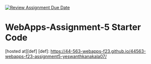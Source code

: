 [![Review Assignment Due Date](https://classroom.github.com/assets/deadline-readme-button-24ddc0f5d75046c5622901739e7c5dd533143b0c8e959d652212380cedb1ea36.svg)](https://classroom.github.com/a/7kKA03Up)
# WebApps-Assignment-5 Starter Code
[hosted at][def]
[def]: https://44-563-webapps-f23.github.io/44563-webapps-f23-assignment5-yeswanthkanakala07/